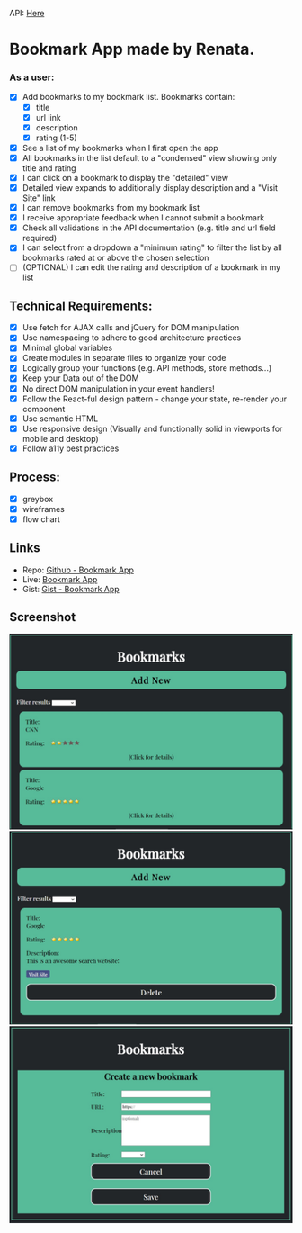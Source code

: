 API: [Here](https://thinkful-list-API.herokuapp.com/renata/bookmarks)
# Bookmark App made by Renata.

### As a user:
- [x] Add bookmarks to my bookmark list. Bookmarks contain:
  - [x] title
  - [x] url link
  - [x] description
  - [x] rating (1-5)
- [x] See a list of my bookmarks when I first open the app
- [x] All bookmarks in the list default to a "condensed" view showing only title and rating
- [x] I can click on a bookmark to display the "detailed" view
- [x] Detailed view expands to additionally display description and a "Visit Site" link
- [x] I can remove bookmarks from my bookmark list
- [x] I receive appropriate feedback when I cannot submit a bookmark
- [x] Check all validations in the API documentation (e.g. title and url field required)
- [x] I can select from a dropdown a "minimum rating" to filter the list by all bookmarks rated at or above the chosen selection
- [ ] (OPTIONAL) I can edit the rating and description of a bookmark in my list

## Technical Requirements:
- [x] Use fetch for AJAX calls and jQuery for DOM manipulation
- [x] Use namespacing to adhere to good architecture practices
- [x] Minimal global variables
- [x] Create modules in separate files to organize your code
- [x] Logically group your functions (e.g. API methods, store methods...)
- [x] Keep your Data out of the DOM
- [x] No direct DOM manipulation in your event handlers!
- [x] Follow the React-ful design pattern - change your state, re-render your component
- [x] Use semantic HTML
- [x] Use responsive design (Visually and functionally solid in viewports for mobile and desktop)
- [x] Follow a11y best practices

## Process:

- [x] greybox
- [x] wireframes
- [x] flow chart

## Links

* Repo: [Github - Bookmark App](https://github.com/thinkful-ei-panda/renata-bookmark-app)
* Live: [Bookmark App](https://thinkful-ei-panda.github.io/renata-bookmark-app/)
* Gist: [Gist - Bookmark App](https://gist.github.com/Seraphyne/fb17b0484af9f3de60a67d3f2a018e60)


## Screenshot

![Landing Page](./images/first-loading.jpg)
![Details](./images/details.jpg)
![Create a bookmark](./images/create-bkm.jpg)

